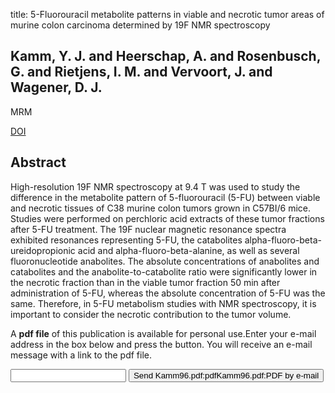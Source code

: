 title: 5-Fluorouracil metabolite patterns in viable and necrotic tumor areas of murine colon carcinoma determined by 19F NMR spectroscopy

## Kamm, Y. J. and Heerschap, A. and Rosenbusch, G. and Rietjens, I. M. and Vervoort, J. and Wagener, D. J.
MRM

<a href="https://doi.org/10.1002/mrm.1910360317">DOI</a>

## Abstract
High-resolution 19F NMR spectroscopy at 9.4 T was used to study the difference in the metabolite pattern of 5-fluorouracil (5-FU) between viable and necrotic tissues of C38 murine colon tumors grown in C57BI/6 mice. Studies were performed on perchloric acid extracts of these tumor fractions after 5-FU treatment. The 19F nuclear magnetic resonance spectra exhibited resonances representing 5-FU, the catabolites alpha-fluoro-beta-ureidopropionic acid and alpha-fluoro-beta-alanine, as well as several fluoronucleotide anabolites. The absolute concentrations of anabolites and catabolites and the anabolite-to-catabolite ratio were significantly lower in the necrotic fraction than in the viable tumor fraction 50 min after administration of 5-FU, whereas the absolute concentration of 5-FU was the same. Therefore, in 5-FU metabolism studies with NMR spectroscopy, it is important to consider the necrotic contribution to the tumor volume.

A <b>pdf file</b> of this publication is available for personal use.Enter your e-mail address in the box below and press the button. You will receive an e-mail message with a link to the pdf file.
<form action="sender.php">  <input type="text" name="email">  <input type="submit" value="Send Kamm96.pdf:pdfKamm96.pdf:PDF by e-mail"></form>